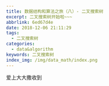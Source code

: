 ```yaml
---
title: 数据结构和算法之旅（八）- 二叉搜索树
excerpt: 二叉搜索树开始啦~~~
abbrlink: 6ed67d4e
date: 2018-12-06 21:11:29
tags:
  - 二叉搜索树
categories:
  - data&algorithm
keywords: 二叉搜索树
index_img: /img/data_math/index.png
---
```

爱上大大撒收到